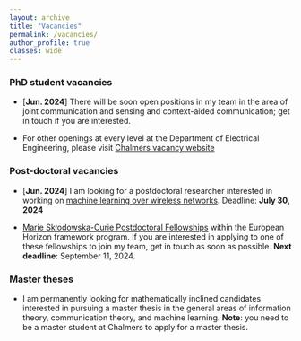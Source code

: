 ```yaml
---
layout: archive
title: "Vacancies"
permalink: /vacancies/
author_profile: true
classes: wide
---
```


### PhD student vacancies

- [**Jun. 2024**] There will be soon open positions in my team in the area of
  joint communication and sensing and context-aided communication; get in touch if you are interested.
<!-- - [**Dec. 2022**] 1 PhD student position in **goal-oriented semantic communication**: click [here](https://www.chalmers.se/en/about-chalmers/work-with-us/vacancies/?rmpage=job&rmjob=11269&rmlang=UK) for more information and to apply. **Deadline**: February 19, 2023; Indicative starting date: Fall 2023. -->
<!-- - [**Jan. 2020**] PhD student position available: ``[generalization bounds for deep neural network: design and insights](https://www.chalmers.se/en/about-chalmers/Working-at-Chalmers/Vacancies/Pages/default.aspx?rmpage=job&rmjob=8281)''. Deadline: **Mar. 6, 2020**. Note: this is part of a broad recruitment at Chalmers in the field of mathematics for artificial intelligence. A total of six PhD students will be recruited. -->

<!-- - [**Sep. 2022**] PhD student position in **[information-theoretic generalization bounds]({% post_url 2022-06-13-wasp %})**: contact me per email if you are interested (attach cv, grades, and motivation letter) -->

<!-- - [**Apr. 2023**] 1 PhD student position in **machine learning over wireless networks**: click [here](https://www.chalmers.se/en/about-chalmers/work-with-us/vacancies/?rmpage=job&rmjob=11704&rmlang=UK) for more information and to apply. **Deadline**: May 12, 2023  -->
<!-- click [here](https://www.chalmers.se/en/about-chalmers/Working-at-Chalmers/Vacancies/Pages/default.aspx?rmpage=job&rmjob=10910&rmlang=UK) for more information and to apply. **Deadline**: October 31 -->
- For other openings at every level at the Department of Electrical Engineering, please visit [Chalmers vacancy website](https://www.chalmers.se/en/about-chalmers/work-with-us/vacancies/)

### Post-doctoral vacancies

- [**Jun. 2024**] I am looking for a postdoctoral researcher interested in working on
[machine learning over wireless networks](https://www.chalmers.se/en/about-chalmers/work-with-us/vacancies/?rmpage=job&rmjob=12970). Deadline: **July 30, 2024**
  
<!-- - [**Jan. 2020**] I am looking for a postdoctoral researcher interested in working on the following project: ``[resilient and secure delay-critical edge computing](https://www.chalmers.se/en/about-chalmers/Working-at-Chalmers/Vacancies/Pages/default.aspx?rmpage=job&rmjob=8237&rmlang=UK)''. Deadline (extended): **Feb. 29, 2020** -->

<!-- - [**Nov. 2018**] I have two postdoctoral vacancies in the field of [secure and private machine-type communications](http://www.chalmers.se/en/about-chalmers/Working-at-Chalmers/Vacancies/Pages/default.aspx?rmpage=job&rmjob=6928) and [information-theoretic methods for deep learning](http://www.chalmers.se/en/about-chalmers/Working-at-Chalmers/Vacancies/Pages/default.aspx?rmpage=job&rmjob=6918)); deadline for applications: **January 5, 2019**. -->

- [Marie Skłodowska-Curie Postdoctoral Fellowships](https://marie-sklodowska-curie-actions.ec.europa.eu/calls/msca-postdoctoral-fellowships-2024) within the European Horizon framework program. If you are interested in applying to one of these fellowships to join my team, get in touch as soon as possible. **Next deadline**: September 11, 2024.

### Master theses

- I am permanently looking for mathematically inclined candidates interested in pursuing a master thesis in the general areas of information theory, communication theory, and machine learning. **Note**: you need to be a master student at Chalmers to apply for a master thesis.
